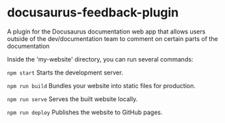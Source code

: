 # docusaurus-feedback-plugin
A plugin for the Docusaurus documentation web app that allows users outside of the dev/documentation team to comment on certain parts of the documentation

Inside the 'my-website' directory, you can run several commands:

  `npm start`
    Starts the development server.

  `npm run build`
    Bundles your website into static files for production.

  `npm run serve`
    Serves the built website locally.

  `npm run deploy`
    Publishes the website to GitHub pages.